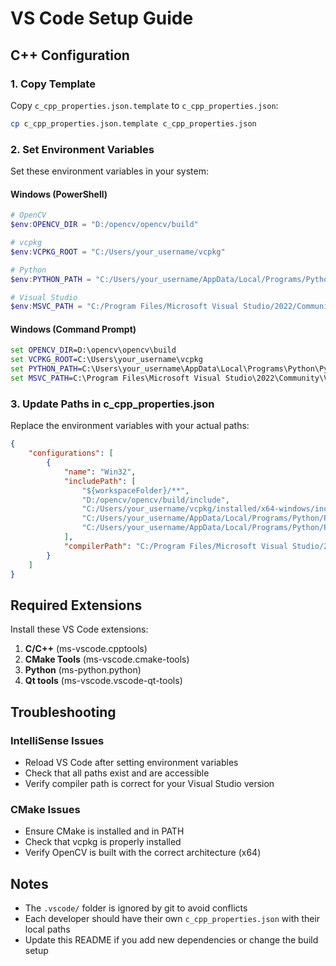 # VS Code Setup Guide

## C++ Configuration

### 1. Copy Template
Copy `c_cpp_properties.json.template` to `c_cpp_properties.json`:
```bash
cp c_cpp_properties.json.template c_cpp_properties.json
```

### 2. Set Environment Variables

Set these environment variables in your system:

#### Windows (PowerShell)
```powershell
# OpenCV
$env:OPENCV_DIR = "D:/opencv/opencv/build"

# vcpkg
$env:VCPKG_ROOT = "C:/Users/your_username/vcpkg"

# Python
$env:PYTHON_PATH = "C:/Users/your_username/AppData/Local/Programs/Python/Python313"

# Visual Studio
$env:MSVC_PATH = "C:/Program Files/Microsoft Visual Studio/2022/Community/VC/Tools/MSVC/14.43.34808/bin/Hostx64/x64"
```

#### Windows (Command Prompt)
```cmd
set OPENCV_DIR=D:\opencv\opencv\build
set VCPKG_ROOT=C:\Users\your_username\vcpkg
set PYTHON_PATH=C:\Users\your_username\AppData\Local\Programs\Python\Python313
set MSVC_PATH=C:\Program Files\Microsoft Visual Studio\2022\Community\VC\Tools\MSVC\14.43.34808\bin\Hostx64\x64
```

### 3. Update Paths in c_cpp_properties.json

Replace the environment variables with your actual paths:

```json
{
    "configurations": [
        {
            "name": "Win32",
            "includePath": [
                "${workspaceFolder}/**",
                "D:/opencv/opencv/build/include",
                "C:/Users/your_username/vcpkg/installed/x64-windows/include",
                "C:/Users/your_username/AppData/Local/Programs/Python/Python313/Lib/site-packages/pybind11/include",
                "C:/Users/your_username/AppData/Local/Programs/Python/Python313/Include"
            ],
            "compilerPath": "C:/Program Files/Microsoft Visual Studio/2022/Community/VC/Tools/MSVC/14.43.34808/bin/Hostx64/x64/cl.exe"
        }
    ]
}
```

## Required Extensions

Install these VS Code extensions:

1. **C/C++** (ms-vscode.cpptools)
2. **CMake Tools** (ms-vscode.cmake-tools)
3. **Python** (ms-python.python)
4. **Qt tools** (ms-vscode.vscode-qt-tools)

## Troubleshooting

### IntelliSense Issues
- Reload VS Code after setting environment variables
- Check that all paths exist and are accessible
- Verify compiler path is correct for your Visual Studio version

### CMake Issues
- Ensure CMake is installed and in PATH
- Check that vcpkg is properly installed
- Verify OpenCV is built with the correct architecture (x64)

## Notes

- The `.vscode/` folder is ignored by git to avoid conflicts
- Each developer should have their own `c_cpp_properties.json` with their local paths
- Update this README if you add new dependencies or change the build setup 